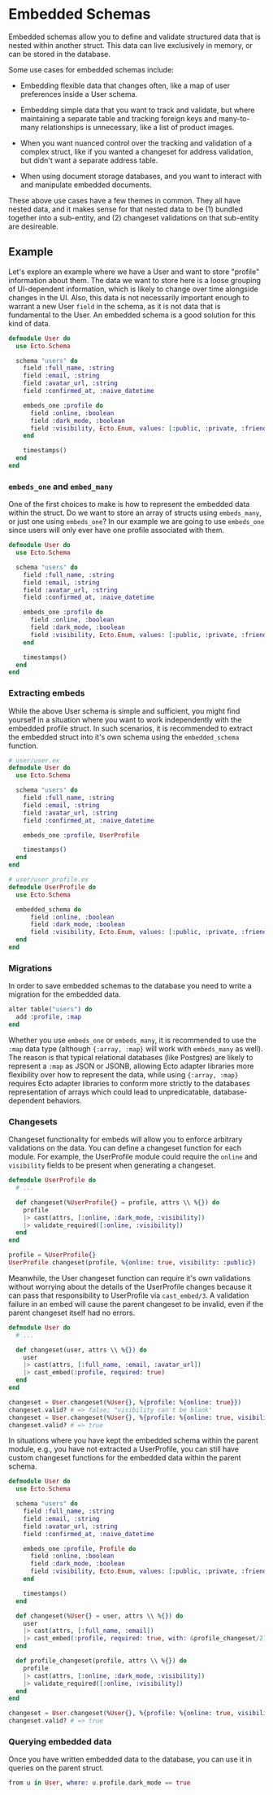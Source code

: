 # Embedded Schemas

Embedded schemas allow you to define and validate structured data that is nested within another struct. This data can live exclusively in memory, or can be stored in the database.

Some use cases for embedded schemas include:

- Embedding flexible data that changes often, like a map of user preferences inside a User schema.

- Embedding simple data that you want to track and validate, but where maintaining a separate table and tracking foreign keys and many-to-many relationships is unnecessary, like a list of product images.

- When you want nuanced control over the tracking and validation of a complex struct, like if you wanted a changeset for address validation, but didn't want a separate address table.

- When using document storage databases, and you want to interact with and manipulate embedded documents.

These above use cases have a few themes in common. They all have nested data, and it makes sense for that nested data to be (1) bundled together into a sub-entity, and (2) changeset validations on that sub-entity are desireable.

## Example

Let's explore an example where we have a User and want to store "profile" information about them. The data we want to store here is a loose grouping of UI-dependent information, which is likely to change over time alongside changes in the UI. Also, this data is not necessarily important enough to warrant a new User `field` in the schema, as it is not data that is fundamental to the User. An embedded schema is a good solution for this kind of data.

```elixir
defmodule User do
  use Ecto.Schema

  schema "users" do
    field :full_name, :string
    field :email, :string
    field :avatar_url, :string
    field :confirmed_at, :naive_datetime

    embeds_one :profile do
      field :online, :boolean
      field :dark_mode, :boolean
      field :visibility, Ecto.Enum, values: [:public, :private, :friends_only]
    end

    timestamps()
  end
end
```

### `embeds_one` and `embed_many`

One of the first choices to make is how to represent the embedded data within the struct. Do we want to store an array of structs using `embeds_many`, or just one using `embeds_one`? In our example we are going to use `embeds_one` since users will only ever have one profile associated with them.

```elixir
defmodule User do
  use Ecto.Schema

  schema "users" do
    field :full_name, :string
    field :email, :string
    field :avatar_url, :string
    field :confirmed_at, :naive_datetime

    embeds_one :profile do
      field :online, :boolean
      field :dark_mode, :boolean
      field :visibility, Ecto.Enum, values: [:public, :private, :friends_only]
    end

    timestamps()
  end
end
```

### Extracting embeds

While the above User schema is simple and sufficient, you might find yourself in a situation where you want to work independently with the embedded profile struct. In such scenarios, it is recommended to extract the embedded struct into it's own schema using the `embedded_schema` function.

```elixir
# user/user.ex
defmodule User do
  use Ecto.Schema

  schema "users" do
    field :full_name, :string
    field :email, :string
    field :avatar_url, :string
    field :confirmed_at, :naive_datetime

    embeds_one :profile, UserProfile

    timestamps()
  end
end

# user/user_profile.ex
defmodule UserProfile do
  use Ecto.Schema

  embedded_schema do
      field :online, :boolean
      field :dark_mode, :boolean
      field :visibility, Ecto.Enum, values: [:public, :private, :friends_only]
  end
end
```

### Migrations

In order to save embedded schemas to the database you need to write a migration for the embedded data.

```elixir
alter table("users") do
  add :profile, :map
end
```

Whether you use `embeds_one` or `embeds_many`, it is recommended to use the `:map` data type (although `{:array, :map}` will work with `embeds_many` as well). The reason is that typical relational databases (like Postgres) are likely to represent a `:map` as JSON or JSONB, allowing Ecto adapter libraries more flexibility over how to represent the data, while using `{:array, :map}` requires Ecto adapter libraries to conform more strictly to the databases representation of arrays which could lead to unpredicatable, database-dependent behaviors.

### Changesets

Changeset functionality for embeds will allow you to enforce arbitrary validations on the data. You can define a changeset function for each module. For example, the UserProfile module could require the `online` and `visibility` fields to be present when generating a changeset.

```elixir
defmodule UserProfile do
  # ...

  def changeset(%UserProfile{} = profile, attrs \\ %{}) do
    profile
    |> cast(attrs, [:online, :dark_mode, :visibility])
    |> validate_required([:online, :visibility])
  end
end

profile = %UserProfile{}
UserProfile.changeset(profile, %{online: true, visibility: :public})
```

Meanwhile, the User changeset function can require it's own validations without worrying about the details of the UserProfile changes because it can pass that responsibility to UserProfile via `cast_embed/3`. A validation failure in an embed will cause the parent changeset to be invalid, even if the parent changeset itself had no errors.

```elixir
defmodule User do
  # ...

  def changeset(user, attrs \\ %{}) do
    user
    |> cast(attrs, [:full_name, :email, :avatar_url])
    |> cast_embed(:profile, required: true)
  end
end

changeset = User.changeset(%User{}, %{profile: %{online: true}})
changeset.valid? # => false; "visibility can't be blank"
changeset = User.changeset(%User{}, %{profile: %{online: true, visibility: :public}})
changeset.valid? # => true
```

In situations where you have kept the embedded schema within the parent module, e.g., you have not extracted a UserProfile, you can still have custom changeset functions for the embedded data within the parent schema.

```elixir
defmodule User do
  use Ecto.Schema

  schema "users" do
    field :full_name, :string
    field :email, :string
    field :avatar_url, :string
    field :confirmed_at, :naive_datetime

    embeds_one :profile, Profile do
      field :online, :boolean
      field :dark_mode, :boolean
      field :visibility, Ecto.Enum, values: [:public, :private, :friends_only]
    end

    timestamps()
  end

  def changeset(%User{} = user, attrs \\ %{}) do
    user
    |> cast(attrs, [:full_name, :email])
    |> cast_embed(:profile, required: true, with: &profile_changeset/2)
  end

  def profile_changeset(profile, attrs \\ %{}) do
    profile
    |> cast(attrs, [:online, :dark_mode, :visibility])
    |> validate_required([:online, :visibility])
  end
end

changeset = User.changeset(%User{}, %{profile: %{online: true, visibility: :public}})
changeset.valid? # => true
```

### Querying embedded data

Once you have written embedded data to the database, you can use it in queries on the parent struct.

<!-- TODO: Actually proves this works with local test data. Otherwise, user JSON query fragments -->
```elixir
from u in User, where: u.profile.dark_mode == true
```
